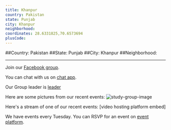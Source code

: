 ```yaml
---
title: Khanpur
country: Pakistan
state: Punjab
city: Khanpur
neighborhood: 
coordinates: 28.6331825,70.6573694
plusCode:
---
```


##Country: Pakistan
##State: Punjab
##City: Khanpur
##Neighborhood: 
*****
Join our [Facebook group](https://www.facebook.com/groups/free.code.camp.khanpur).

You can chat with us on [chat app]().

Our Group leader is [leader]()

Here are some pictures from our recent events:
![study-group-image]()

Here's a stream of one of our recent events:
[video hosting platform embed]

We have events every Tuesday. You can RSVP for an event on [event platform]().
